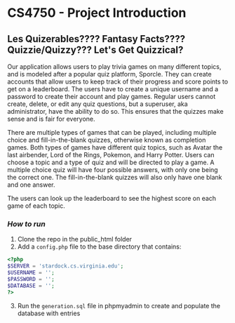# CS4750 - Project Introduction
## Les Quizerables???? Fantasy Facts???? Quizzie/Quizzy??? Let's Get Quizzical?

Our application allows users to play trivia games on many different topics, and is modeled after a popular quiz platform, Sporcle. They can create accounts that allow users to keep track of their progress and score points to get on a leaderboard. The users have to create a unique username and a password to create their account and play games. Regular users cannot create, delete, or edit any quiz questions, but a superuser, aka administrator, have the ability to do so. This ensures that the quizzes make sense and is fair for everyone. 

There are multiple types of games that can be played, including multiple choice and fill-in-the-blank quizzes, otherwise known as completion games. Both types of games have different quiz topics, such as Avatar the last airbender, Lord of the Rings, Pokemon, and Harry Potter. Users can choose a topic and a type of quiz and will be directed to play a game. A multiple choice quiz will have four possible answers, with only one being the correct one. The fill-in-the-blank quizzes will also only have one blank and one answer. 
 
The users can look up the leaderboard to see the highest score on each game of each topic. 

### _How to run_
1. Clone the repo in the public_html folder
2. Add a `config.php` file to the base directory that contains:
```php
<?php
$SERVER = 'stardock.cs.virginia.edu';
$USERNAME = '';
$PASSWORD = '';
$DATABASE = '';
?>
```
3. Run the `generation.sql` file in phpmyadmin to create and populate the database with entries
